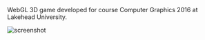 WebGL 3D game developed for course Computer Graphics 2016 at Lakehead University.

![screenshot](https://user-images.githubusercontent.com/8768584/29751962-1df76070-8b23-11e7-9008-b112eba228c5.PNG)
